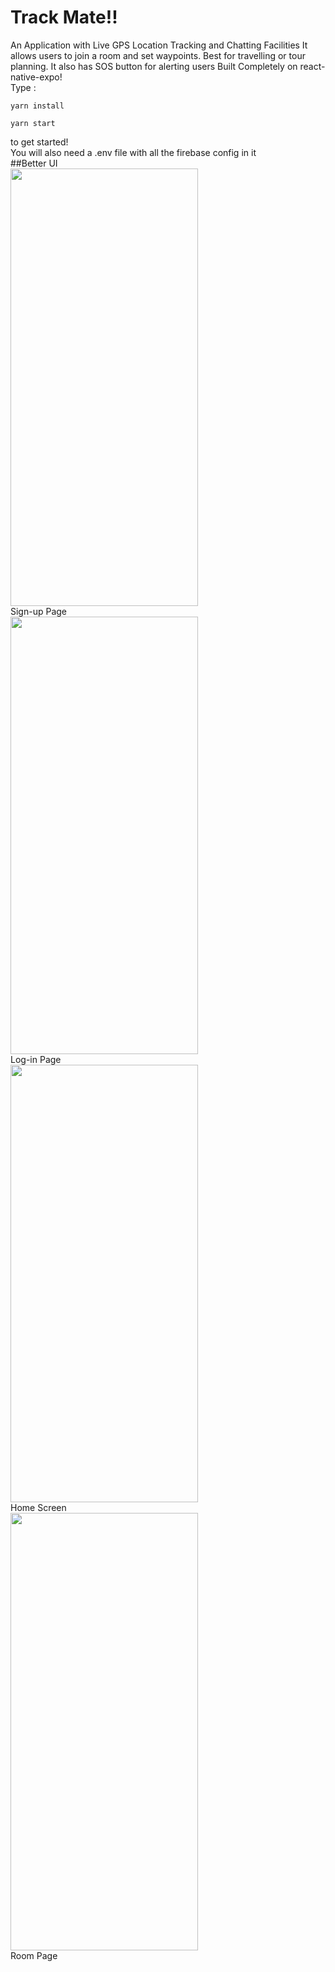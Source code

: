 # Track Mate!!
An Application with Live GPS Location Tracking and Chatting Facilities
It allows users to join a room and set waypoints. Best for travelling or tour planning.
It also has SOS button for alerting users
Built Completely on react-native-expo!<br/>
Type :
```
yarn install
```
```
yarn start
```
to get started!<br/>
You will also need a .env file with all the firebase config in it</br>
##Better UI<br/>
<img src="https://i.imgur.com/rOyklch.jpeg" width="300" height="700"><br/>
Sign-up Page<br/>
<img src="https://i.imgur.com/wM6oCQ0.jpeg" width="300" height="700"><br/>
Log-in Page<br/>
<img src="https://i.imgur.com/HPQbXcm.jpeg" width="300" height="700"><br/>
Home Screen<br/>
<img src="https://i.imgur.com/ZLAdJ1r.jpeg" width="300" height="700"><br/>
Room Page<br/>

